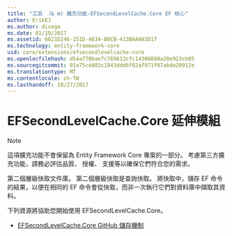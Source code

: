 ```yaml
---
title: "工具 （& m) 擴充功能-EFSecondLevelCache.Core EF 核心"
author: ErikEJ
ms.author: divega
ms.date: 01/19/2017
ms.assetid: 6021D246-151D-4634-B0CB-413BAAA82D17
ms.technology: entity-framework-core
uid: core/extensions/efsecondlevelcache-core
ms.openlocfilehash: d54a770bae7c769613cfc14306880a28e923cb05
ms.sourcegitcommit: 01a75cd483c1943ddd6f82af971f07abde20912e
ms.translationtype: MT
ms.contentlocale: zh-TW
ms.lasthandoff: 10/27/2017
---
```

# <a name="efsecondlevelcachecore-extension"></a>EFSecondLevelCache.Core 延伸模組

> [!NOTE]  
> 這項擴充功能不會保留為 Entity Framework Core 專案的一部分。 考慮第三方擴充功能，請務必評估品質、 授權、 支援等以確保它們符合您的需求。

第二個層級快取文件庫。 第二個層級快取是查詢快取。 將快取中，儲存 EF 命令的結果，以便在相同的 EF 命令會從快取，而非一次執行它們對資料庫中擷取其資料。

下列資源將協助您開始使用 EFSecondLevelCache.Core。
* [EFSecondLevelCache.Core GitHub 儲存機制](https://github.com/VahidN/EFSecondLevelCache.Core/)
